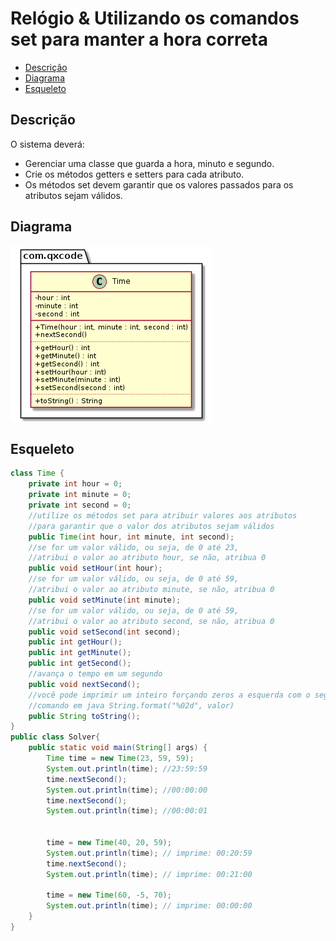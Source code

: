 # Relógio & Utilizando os comandos set para manter a hora correta
<!--TOC_BEGIN-->
- [Descrição](#descrição)
- [Diagrama](#diagrama)
- [Esqueleto](#esqueleto)
<!--TOC_END-->

## Descrição
O sistema deverá:

- Gerenciar uma classe que guarda a hora, minuto e segundo.
- Crie os métodos getters e setters para cada atributo.
- Os métodos set devem garantir que os valores passados para os atributos sejam válidos.

## Diagrama
![](diagrama.png)

## Esqueleto
<!--FILTER Solver.java java-->
```java
class Time {
    private int hour = 0;
    private int minute = 0;
    private int second = 0;
    //utilize os métodos set para atribuir valores aos atributos
    //para garantir que o valor dos atributos sejam válidos
    public Time(int hour, int minute, int second);
    //se for um valor válido, ou seja, de 0 até 23,
    //atribui o valor ao atributo hour, se não, atribua 0
    public void setHour(int hour);
    //se for um valor válido, ou seja, de 0 até 59,
    //atribui o valor ao atributo minute, se não, atribua 0 
    public void setMinute(int minute);
    //se for um valor válido, ou seja, de 0 até 59,
    //atribui o valor ao atributo second, se não, atribua 0
    public void setSecond(int second);
    public int getHour();
    public int getMinute();
    public int getSecond();
    //avança o tempo em um segundo
    public void nextSecond();
    //você pode imprimir um inteiro forçando zeros a esquerda com o seguinte
    //comando em java String.format("%02d", valor)
    public String toString();
}
public class Solver{
    public static void main(String[] args) {
        Time time = new Time(23, 59, 59);
        System.out.println(time); //23:59:59
        time.nextSecond();
        System.out.println(time); //00:00:00
        time.nextSecond();
        System.out.println(time); //00:00:01


        time = new Time(40, 20, 59);
        System.out.println(time); // imprime: 00:20:59
        time.nextSecond();
        System.out.println(time); // imprime: 00:21:00

        time = new Time(60, -5, 70);
        System.out.println(time); // imprime: 00:00:00
    }
}
```
<!--FILTER_END-->
